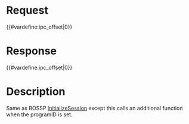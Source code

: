 # Request

{{#vardefine:ipc_offset\|0}}

# Response

{{#vardefine:ipc_offset\|0}}

# Description

Same as BOSSP [InitializeSession](BOSSU:InitializeSession "wikilink")
except this calls an additional function when the programID is set.